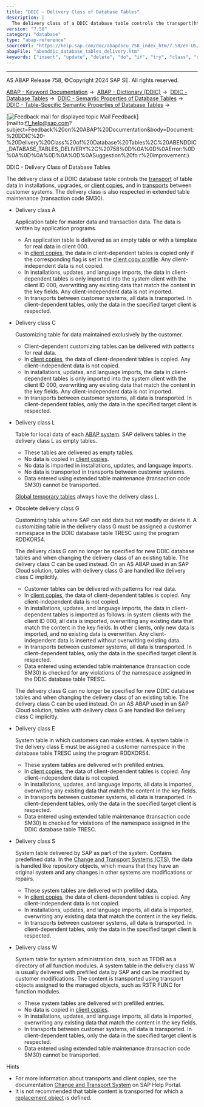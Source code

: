 ```yaml
---
title: "DDIC - Delivery Class of Database Tables"
description: |
  The delivery class of a DDIC database table controls the transport(https://help.sap.com/docs/ABAP_PLATFORM_NEW/4a368c163b08418890a406d413933ba7/48c4300fca5d581ce10000000a42189c) of table data in installations, upgrades, or client copies(https://help.sap.com/docs/ABAP_PLATFORM_NEW/4a368c163b08418
version: "7.58"
category: "database"
type: "abap-reference"
sourceUrl: "https://help.sap.com/doc/abapdocu_758_index_htm/7.58/en-US/abenddic_database_tables_delivery.htm"
abapFile: "abenddic_database_tables_delivery.htm"
keywords: ["insert", "update", "delete", "do", "if", "try", "class", "data", "abenddic", "database", "tables", "delivery"]
---
```


* * *

AS ABAP Release 758, ©Copyright 2024 SAP SE. All rights reserved.

[ABAP - Keyword Documentation](https://help.sap.com/doc/abapdocu_758_index_htm/7.58/en-US/abenabap.htm) →  [ABAP - Dictionary (DDIC)](https://help.sap.com/doc/abapdocu_758_index_htm/7.58/en-US/abenabap_dictionary.htm) →  [DDIC - Database Tables](https://help.sap.com/doc/abapdocu_758_index_htm/7.58/en-US/abenddic_database_tables.htm) →  [DDIC - Semantic Properties of Database Tables](https://help.sap.com/doc/abapdocu_758_index_htm/7.58/en-US/abenddic_database_tables_sema.htm) →  [DDIC - Table-Specific Semantic Properties of Database Tables](https://help.sap.com/doc/abapdocu_758_index_htm/7.58/en-US/abenddic_database_tables_semasspec.htm) → 

 [![](Mail.gif?object=Mail.gif "Feedback mail for displayed topic") Mail Feedback](mailto:f1_help@sap.com?subject=Feedback%20on%20ABAP%20Documentation&body=Document:%20DDIC%20-%20Delivery%20Class%20of%20Database%20Tables%2C%20ABENDDIC_DATABASE_TABLES_DELIVERY%2C%20758%0D%0A%0D%0AError:%0D%0A%0D%0A%0D%0A%0D%0ASuggestion%20fo
r%20improvement:)

DDIC - Delivery Class of Database Tables

The delivery class of a DDIC database table controls the [transport](https://help.sap.com/docs/ABAP_PLATFORM_NEW/4a368c163b08418890a406d413933ba7/48c4300fca5d581ce10000000a42189c) of table data in installations, upgrades, or [client copies](https://help.sap.com/docs/ABAP_PLATFORM_NEW/4a368c163b08418890a406d413933ba7/4d8062ec095114afe10000000a42189c), and in [transports](https://help.sap.com/docs/ABAP_PLATFORM_NEW/4a368c163b08418890a406d413933ba7/48c4300fca5d581ce10000000a42189c) between customer systems. The delivery class is also respected in extended table maintenance (transaction code SM30).

-   Delivery class A
    
    Application table for master data and transaction data. The data is written by application programs.
    
    -   An application table is delivered as an empty table or with a template for real data in client 000.
    -   In [client copies](https://help.sap.com/docs/ABAP_PLATFORM_NEW/4a368c163b08418890a406d413933ba7/4d8062ec095114afe10000000a42189c), the data in client-dependent tables is copied only if the corresponding flag is set in the [client copy profile](https://help.sap.com/docs/ABAP_PLATFORM_NEW/4a368c163b08418890a406d413933ba7/4d8062ec095114afe10000000a42189c). Any client-independent data is not copied.
    -   In installations, updates, and language imports, the data in client-dependent tables is only imported into the system client with the client ID 000, overwriting any existing data that match the content in the key fields. Any client-independent data is not imported.
    -   In transports between customer systems, all data is transported. In client-dependent tables, only the data in the specified target client is respected.
-   Delivery class C
    
    Customizing table for data maintained exclusively by the customer.
    
    -   Client-dependent customizing tables can be delivered with patterns for real data.
    -   In [client copies](https://help.sap.com/docs/ABAP_PLATFORM_NEW/4a368c163b08418890a406d413933ba7/4d8062ec095114afe10000000a42189c), the data of client-dependent tables is copied. Any client-independent data is not copied.
    -   In installations, updates, and language imports, the data in client-dependent tables is only imported into the system client with the client ID 000, overwriting any existing data that match the content in the key fields. Any client-independent data is not imported.
    -   In transports between customer systems, all data is transported. In client-dependent tables, only the data in the specified target client is respected.
-   Delivery class L
    
    Table for local data of each [ABAP system](https://help.sap.com/doc/abapdocu_758_index_htm/7.58/en-US/abenabap_system_glosry.htm "Glossary Entry"). SAP delivers tables in the delivery class L as empty tables.
    
    -   These tables are delivered as empty tables.
    -   No data is copied in [client copies](https://help.sap.com/docs/ABAP_PLATFORM_NEW/4a368c163b08418890a406d413933ba7/4d8062ec095114afe10000000a42189c).
    -   No data is imported in installations, updates, and language imports.
    -   No data is transported in transports between customer systems.
    -   Data entered using extended table maintenance (transaction code SM30) cannot be transported.
    
    [Global temporary tables](https://help.sap.com/doc/abapdocu_758_index_htm/7.58/en-US/abenglobal_temporary_table_glosry.htm "Glossary Entry") always have the delivery class L.
    
-   Obsolete delivery class G
    
    Customizing table where SAP can add data but not modify or delete it. A customizing table in the delivery class G must be assigned a customer namespace in the DDIC database table TRESC using the program RDDKOR54.
    
    The delivery class G can no longer be specified for new DDIC database tables and when changing the delivery class of an existing table. The delivery class C can be used instead. On an AS ABAP used in an SAP Cloud solution, tables with delivery class G are handled like delivery class C implicitly.
    
    -   Customer tables can be delivered with patterns for real data.
    -   In [client copies](https://help.sap.com/docs/ABAP_PLATFORM_NEW/4a368c163b08418890a406d413933ba7/4d8062ec095114afe10000000a42189c), the data of client-dependent tables is copied. Any client-independent data is not copied.
    -   In installations, updates, and language imports, the data in client-dependent tables is imported as follows: in system clients with the client ID 000, all data is imported, overwriting any existing data that match the content in the key fields. In other clients, only new data is imported, and no existing data is overwritten. Any client-independent data is inserted without overwriting existing data.
    -   In transports between customer systems, all data is transported. In client-dependent tables, only the data in the specified target client is respected.
    -   Data entered using extended table maintenance (transaction code SM30) is checked for any violations of the namespace assigned in the DDIC database table TRESC.
    
    The delivery class G can no longer be specified for new DDIC database tables and when changing the delivery class of an existing table. The delivery class C can be used instead. On an AS ABAP used in an SAP Cloud solution, tables with delivery class G are handled like delivery class C implicitly.
    
-   Delivery class E
    
    System table in which customers can make entries. A system table in the delivery class E must be assigned a customer namespace in the database table TRESC using the program RDDKOR54.
    
    -   These system tables are delivered with prefilled entries.
    -   In [client copies](https://help.sap.com/docs/ABAP_PLATFORM_NEW/4a368c163b08418890a406d413933ba7/4d8062ec095114afe10000000a42189c), the data of client-dependent tables is copied. Any client-independent data is not copied.
    -   In installations, updates, and language imports, all data is imported, overwriting any existing data that match the content in the key fields.
    -   In transports between customer systems, all data is transported. In client-dependent tables, only the data in the specified target client is respected.
    -   Data entered using extended table maintenance (transaction code SM30) is checked for violations of the namespace assigned in the DDIC database table TRESC.
-   Delivery class S
    
    System table delivered by SAP as part of the system. Contains predefined data. In the [Change and Transport Systems (CTS)](https://help.sap.com/doc/abapdocu_758_index_htm/7.58/en-US/abencts_glosry.htm "Glossary Entry"), the data is handled like repository objects, which means that they have an original system and any changes in other systems are modifications or repairs.
    
    -   These system tables are delivered with prefilled data.
    -   In [client copies](https://help.sap.com/docs/ABAP_PLATFORM_NEW/4a368c163b08418890a406d413933ba7/4d8062ec095114afe10000000a42189c), the data of client-dependent tables is copied. Any client-independent data is not copied.
    -   In installations, updates, and language imports, all data is imported, overwriting any existing data that match the content in the key fields.
    -   In transports between customer systems, all data is transported. In client-dependent tables, only the data in the specified target client is respected.
-   Delivery class W
    
    System table for system administration data, such as TFDIR as a directory of all function modules. A system table in the delivery class W is usually delivered with prefilled data by SAP and can be modified by customer modifications. The content is transported using transport objects assigned to the managed objects, such as R3TR FUNC for function modules.
    
    -   These system tables are delivered with prefilled entries.
    -   No data is copied in [client copies](https://help.sap.com/docs/ABAP_PLATFORM_NEW/4a368c163b08418890a406d413933ba7/4d8062ec095114afe10000000a42189c).
    -   In installations, updates, and language imports, all data is imported, overwriting any existing data that match the content in the key fields.
    -   In transports between customer systems, all data is transported. In client-dependent tables, only the data in the specified target client is respected.
    -   Data entered using extended table maintenance (transaction code SM30) cannot be transported.

Hints

-   For more information about transports and client copies, see the documentation [Change and Transport System](https://help.sap.com/docs/ABAP_PLATFORM_NEW/4a368c163b08418890a406d413933ba7/48c4300fca5d581ce10000000a42189c) on SAP Help Portal.
-   It is not recommended that table content is transported for which a [replacement object](https://help.sap.com/doc/abapdocu_758_index_htm/7.58/en-US/abenddic_replacement_objects.htm) is defined.
